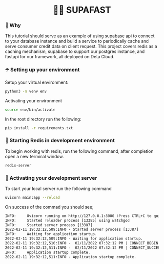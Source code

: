 <h1 align="center">🏄‍♂️ SUPAFAST</h1>

### 🐴 Why
This tutorial should serve as an example of using supabase api to connect to your database instance and build a service to periodically cache and serve consumer credit data on client request. This project covers redis as a caching mechanism, supabase to support our postgres instance, and fastapi for our framework, all deployed on Deta Cloud. 

### ☂️ Setting up your environment

Setup your virtual environment:

```bash
python3 -m venv env 
```

Activating your environment

```zsh 
source env/bin/activate
```

In the root directory run the following:

```bash
pip install -r requirements.txt
```

### 🤖 Starting Redis in development environment

To begin working with redis, run the following command, after completion open a new terminal window.

```zsh
redis-server
```

### 👾 Activating your development server

To start your local server run the following command

```zsh
uvicorn main:app --reload
```

On success of the commad you should see;

```zsh
INFO:     Uvicorn running on http://127.0.0.1:8000 (Press CTRL+C to quit)
INFO:     Started reloader process [13385] using watchgod
INFO:     Started server process [13387]
2022-02-11 19:32:12,509:INFO - Started server process [13387]
INFO:     Waiting for application startup.
2022-02-11 19:32:12,509:INFO - Waiting for application startup.
2022-02-11 19:32:12,510:INFO -  02/11/2022 07:32:12 PM | CONNECT_BEGIN: Attempting to connect to Redis server...
2022-02-11 19:32:12,511:INFO -  02/11/2022 07:32:12 PM | CONNECT_SUCCESS: Redis client is connected to server.
INFO:     Application startup complete.
2022-02-11 19:32:12,511:INFO - Application startup complete.
```